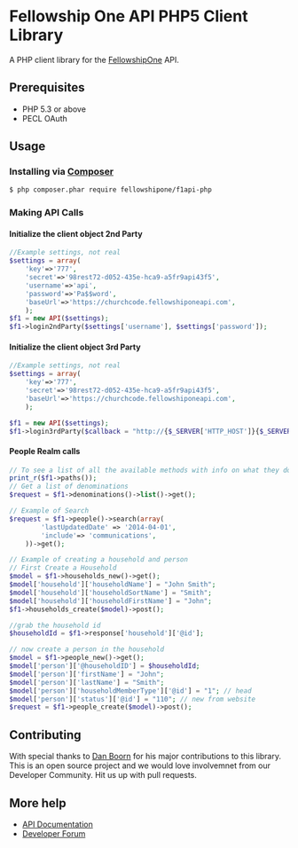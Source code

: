 Fellowship One API PHP5 Client Library
=======================================


A PHP client library for the [FellowshipOne](http://developer.fellowshipone.com/) API.

## Prerequisites

   * PHP 5.3 or above
   * PECL OAuth

## Usage
### Installing via [Composer](https://getcomposer.org/)
```bash
$ php composer.phar require fellowshipone/f1api-php
```

### Making API Calls
#### Initialize the client object 2nd Party
```php
//Example settings, not real
$settings = array(
	'key'=>'777',
    'secret'=>'98rest72-d052-435e-hca9-a5fr9api43f5',
    'username'=>'api',
    'password'=>'Pa$$word',
    'baseUrl'=>'https://churchcode.fellowshiponeapi.com',
	);
$f1 = new API($settings);
$f1->login2ndParty($settings['username'], $settings['password']);
```
#### Initialize the client object 3rd Party
```php
//Example settings, not real
$settings = array(
	'key'=>'777',
    'secret'=>'98rest72-d052-435e-hca9-a5fr9api43f5',
    'baseUrl'=>'https://churchcode.fellowshiponeapi.com',
	);

$f1 = new API($settings);
$f1->login3rdParty($callback = "http://{$_SERVER['HTTP_HOST']}{$_SERVER['SCRIPT_NAME']}");
```

#### People Realm calls
```php
// To see a list of all the available methods with info on what they do:
print_r($f1->paths());
// Get a list of denominations
$request = $f1->denominations()->list()->get();

// Example of Search
$request = $f1->people()->search(array(
 		'lastUpdatedDate' => '2014-04-01',
 		'include'=> 'communications',
 	))->get();

// Example of creating a household and person
// First Create a Household
$model = $f1->households_new()->get();
$model['household']['householdName'] = "John Smith";
$model['household']['householdSortName'] = "Smith";
$model['household']['householdFirstName'] = "John";
$f1->households_create($model)->post();

//grab the household id
$householdId = $f1->response['household']['@id'];

// now create a person in the household
$model = $f1->people_new()->get();
$model['person']['@householdID'] = $householdId;
$model['person']['firstName'] = "John";
$model['person']['lastName'] = "Smith";
$model['person']['householdMemberType']['@id'] = "1"; // head
$model['person']['status']['@id'] = "110"; // new from website
$request = $f1->people_create($model)->post();
```

## Contributing
With special thanks to [Dan Boorn](https://github.com/deboorn) for his major contributions to this library.  This is an open source project and we would love involvemnet from our Developer Community.  Hit us up with pull requests.

## More help

   * [API Documentation](http://developer.fellowshipone.com/docs/)
   * [Developer Forum](http://developer.fellowshipone.com/forum/)
